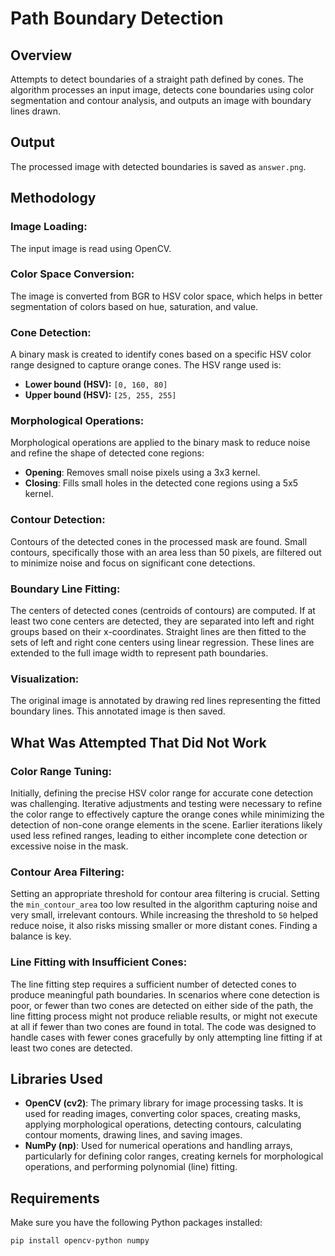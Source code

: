 # Path Boundary Detection
## Overview
Attempts to detect boundaries of a straight path defined by cones. The algorithm processes an input image, detects cone boundaries using color segmentation and contour analysis, and outputs an image with boundary lines drawn.

## Output
The processed image with detected boundaries is saved as `answer.png`.

## Methodology
### Image Loading:
The input image is read using OpenCV.

### Color Space Conversion:
The image is converted from BGR to HSV color space, which helps in better segmentation of colors based on hue, saturation, and value.

### Cone Detection:
A binary mask is created to identify cones based on a specific HSV color range designed to capture orange cones. The HSV range used is:
*   **Lower bound (HSV):** `[0, 160, 80]`
*   **Upper bound (HSV):** `[25, 255, 255]`

### Morphological Operations:
Morphological operations are applied to the binary mask to reduce noise and refine the shape of detected cone regions:
*   **Opening**:  Removes small noise pixels using a 3x3 kernel.
*   **Closing**: Fills small holes in the detected cone regions using a 5x5 kernel.

### Contour Detection:
Contours of the detected cones in the processed mask are found. Small contours, specifically those with an area less than 50 pixels, are filtered out to minimize noise and focus on significant cone detections.

### Boundary Line Fitting:
The centers of detected cones (centroids of contours) are computed. If at least two cone centers are detected, they are separated into left and right groups based on their x-coordinates.  Straight lines are then fitted to the sets of left and right cone centers using linear regression. These lines are extended to the full image width to represent path boundaries.

### Visualization:
The original image is annotated by drawing red lines representing the fitted boundary lines. This annotated image is then saved.

## What Was Attempted That Did Not Work
### Color Range Tuning:
Initially, defining the precise HSV color range for accurate cone detection was challenging. Iterative adjustments and testing were necessary to refine the color range to effectively capture the orange cones while minimizing the detection of non-cone orange elements in the scene.  Earlier iterations likely used less refined ranges, leading to either incomplete cone detection or excessive noise in the mask.

### Contour Area Filtering:
Setting an appropriate threshold for contour area filtering is crucial.  Setting the `min_contour_area` too low resulted in the algorithm capturing noise and very small, irrelevant contours. While increasing the threshold to `50` helped reduce noise, it also risks missing smaller or more distant cones.  Finding a balance is key.

### Line Fitting with Insufficient Cones:
The line fitting step requires a sufficient number of detected cones to produce meaningful path boundaries. In scenarios where cone detection is poor, or fewer than two cones are detected on either side of the path, the line fitting process might not produce reliable results, or might not execute at all if fewer than two cones are found in total. The code was designed to handle cases with fewer cones gracefully by only attempting line fitting if at least two cones are detected.

## Libraries Used
- **OpenCV (cv2)**: The primary library for image processing tasks. It is used for reading images, converting color spaces, creating masks, applying morphological operations, detecting contours, calculating contour moments, drawing lines, and saving images.
- **NumPy (np)**: Used for numerical operations and handling arrays, particularly for defining color ranges, creating kernels for morphological operations, and performing polynomial (line) fitting.

## Requirements
Make sure you have the following Python packages installed:
```bash
pip install opencv-python numpy
